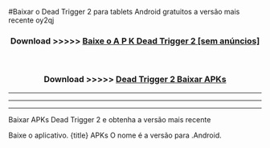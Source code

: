 #Baixar o Dead Trigger 2   para tablets Android gratuitos a versão mais recente oy2qj


<div align="center">
<h3>Download >>>>> <a href="https://pt-web.web.app/?pt= Dead Trigger 2 ">Baixe o A P K Dead Trigger 2  [sem anúncios]</a></h3><br>

<h3>Download >>>>> <a href="https://pt-web.web.app/?pt= Dead Trigger 2 ">Dead Trigger 2  Baixar APKs</a></h3>
</div>

----------------------------------------------------------

----------------------------------------------------------

----------------------------------------------------------

Baixar APKs Dead Trigger 2  e obtenha a versão mais recente

Baixe o aplicativo. {title} APKs O nome é a versão para .Android.


